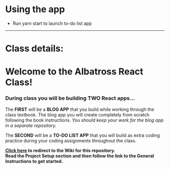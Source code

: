 # Using the app

- Run yarn start to launch to-do list app

---

# Class details:

# Welcome to the Albatross React Class!

### During class you will be building **TWO** React apps...

The **FIRST** will be a **BLOG APP** that you build while working through the class textbook.
The blog app you will create completely from scratch following the book instructions. _You should keep your work for the blog app in a separate repository._

The **SECOND** will be a **TO-DO LIST APP** that you will build as extra coding practice during your coding assignments throughout the class.

**[Click here](https://github.com/Code-the-Dream-School/ctd-react-albatross/wiki) to redirect to the Wiki for this repository.  
Read the Project Setup section and then follow the link to the General Instructions to get started.**
